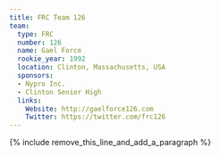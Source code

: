 ```yaml
---
title: FRC Team 126
team:
  type: FRC
  number: 126
  name: Gael Force
  rookie_year: 1992
  location: Clinton, Massachusetts, USA
  sponsors:
  - Nypro Inc.
  - Clinton Senior High
  links:
    Website: http://gaelforce126.com
    Twitter: https://twitter.com/frc126
---
```


{% include remove_this_line_and_add_a_paragraph %}